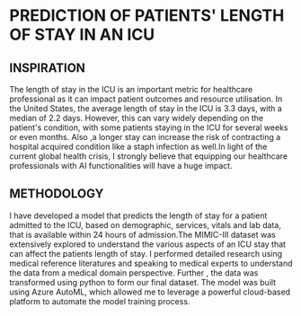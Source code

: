 # PREDICTION OF PATIENTS' LENGTH OF STAY IN AN ICU

## INSPIRATION

The length of stay in the ICU is an important metric for healthcare professional as it can impact patient outcomes and resource utilisation. In the United States, the average length of stay in the ICU is 3.3 days, with a median of 2.2 days. However, this can vary widely depending on the patient's condition, with some patients staying in the ICU for several weeks or even months. Also ,a longer stay can increase the risk of contracting a hospital acquired condition like a staph infection as well.In light of the current global health crisis, I strongly believe that equipping our healthcare professionals with AI functionalities will have a huge impact.

## METHODOLOGY

I have developed a model that predicts the length of stay for a patient admitted to the ICU, based on demographic, services, vitals and lab data, that is available within 24 hours of admission.The MIMIC-III dataset was extensively explored to understand the various aspects of an ICU stay that can affect the patients length of stay. I performed detailed research using medical reference literatures and speaking to medical experts to understand the data from a medical domain perspective. Further , the data was transformed using python to form our final dataset. The model was built using Azure AutoML, which allowed me to leverage a powerful cloud-based platform to automate the model training process.

